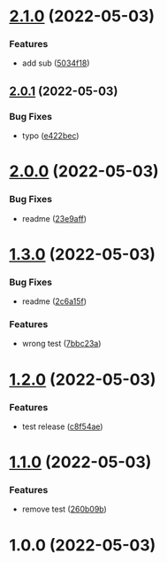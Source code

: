 # [2.1.0](https://github.com/Yoann-Abbes/Semantic-Release-Test/compare/v2.0.1...v2.1.0) (2022-05-03)


### Features

* add sub ([5034f18](https://github.com/Yoann-Abbes/Semantic-Release-Test/commit/5034f18918e9232233047a48f5d1500a6ddbfcd5))

## [2.0.1](https://github.com/Yoann-Abbes/Semantic-Release-Test/compare/v2.0.0...v2.0.1) (2022-05-03)


### Bug Fixes

* typo ([e422bec](https://github.com/Yoann-Abbes/Semantic-Release-Test/commit/e422bece4c4c7fa4ca5dd7da3a126ab34d64e6b5))

# [2.0.0](https://github.com/Yoann-Abbes/Semantic-Release-Test/compare/v1.3.0...v2.0.0) (2022-05-03)


### Bug Fixes

* readme ([23e9aff](https://github.com/Yoann-Abbes/Semantic-Release-Test/commit/23e9aff656c5afe506b9c8639478c00e1190ad00))

# [1.3.0](https://github.com/Yoann-Abbes/Semantic-Release-Test/compare/v1.2.0...v1.3.0) (2022-05-03)


### Bug Fixes

* readme ([2c6a15f](https://github.com/Yoann-Abbes/Semantic-Release-Test/commit/2c6a15fed006d02c159557627ca3d7944f8f48f2))


### Features

* wrong test ([7bbc23a](https://github.com/Yoann-Abbes/Semantic-Release-Test/commit/7bbc23aa6e35359409eda0ed95ddf8f5889fdc9f))

# [1.2.0](https://github.com/Yoann-Abbes/Semantic-Release-Test/compare/v1.1.0...v1.2.0) (2022-05-03)


### Features

* test release ([c8f54ae](https://github.com/Yoann-Abbes/Semantic-Release-Test/commit/c8f54aede293b0f410ca6433b96eac1240e2be29))

# [1.1.0](https://github.com/Yoann-Abbes/Semantic-Release-Test/compare/v1.0.0...v1.1.0) (2022-05-03)


### Features

* remove test ([260b09b](https://github.com/Yoann-Abbes/Semantic-Release-Test/commit/260b09b4abce5aff3673b6e5adaee8a11637750a))

# 1.0.0 (2022-05-03)
